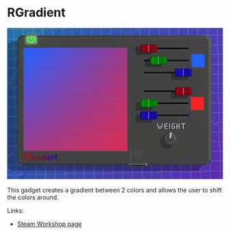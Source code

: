 # RGradient

![Gadget](../assets/RGradient.png)

This gadget creates a gradient between 2 colors and allows the user to shift the colors around.

Links:
- [Steam Workshop page](https://steamcommunity.com/sharedfiles/filedetails/?id=2970911458)
